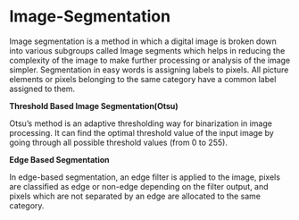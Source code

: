 # Image-Segmentation

Image segmentation is a method in which a digital image is broken down into various subgroups called Image segments which helps in reducing the complexity of the image to make further processing or analysis of the image simpler. Segmentation in easy words is assigning labels to pixels. All picture elements or pixels belonging to the same category have a common label assigned to them. 

**Threshold Based Image Segmentation(Otsu)**
	 
Otsu’s method is an adaptive thresholding way for binarization in image processing. It can find the optimal threshold value of the input image by going through all possible threshold values (from 0 to 255).

**Edge Based Segmentation**

 In edge-based segmentation, an edge filter is applied to the image, pixels are classified as edge or non-edge depending on the filter output, and pixels which are not separated by an edge are allocated to the same category. 
 
